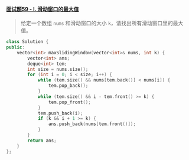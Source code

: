 #### [面试题59 - I. 滑动窗口的最大值](https://leetcode-cn.com/problems/hua-dong-chuang-kou-de-zui-da-zhi-lcof/)

>  给定一个数组 `nums` 和滑动窗口的大小 `k`，请找出所有滑动窗口里的最大值。

```c++
class Solution {
public:
    vector<int> maxSlidingWindow(vector<int>& nums, int k) {
        vector<int> ans;
        deque<int> tem;
        int size = nums.size();
        for (int i = 0; i < size; i++) {
            while (tem.size() && nums[tem.back()] < nums[i]) {
                tem.pop_back();
            }
            while (tem.size() && i - tem.front() >= k) {
                tem.pop_front();
            }
            tem.push_back(i);
            if (k && i + 1 >= k) {
                ans.push_back(nums[tem.front()]);
            }
        }
        return ans;
    }
};
```

